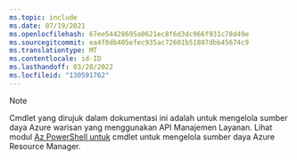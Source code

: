 ```yaml
---
ms.topic: include
ms.date: 07/19/2021
ms.openlocfilehash: 67ee54428695a0621ec8f6d3dc966f931c78d49e
ms.sourcegitcommit: ea4f0db405efec935ac72601b51807dbb45674c9
ms.translationtype: MT
ms.contentlocale: id-ID
ms.lasthandoff: 03/28/2022
ms.locfileid: "130591762"
---
```

> [!NOTE]
> Cmdlet yang dirujuk dalam dokumentasi ini adalah untuk mengelola sumber daya Azure warisan yang menggunakan API Manajemen Layanan. Lihat modul [Az PowerShell untuk](/powershell/azure/install-az-ps) cmdlet untuk mengelola sumber daya Azure Resource Manager.
